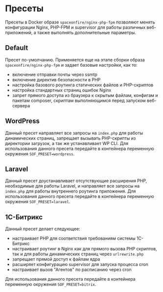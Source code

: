 # Пресеты

Пресеты в Docker образе `spaceonfire/nginx-php-fpm` позволяют менять конфигурации Nginx, PHP-FPM и supervisor
для работы различных веб-приложений, а также выполнять дополнительные параметры.

## Default

Пресет по-умолчанию. Применяется еще на этапе сборки образа `spaceonfire/nginx-php-fpm` и задает базовые настройки,
как то:

-   включение отправки почты через ssmtp
-   включение директив безопасности в PHP
-   настройка базового роутинга статических файлов и PHP-скриптов
-   настройка стандартных страниц ошибок Nginx
-   запрет прямого доступа из браузера к скрытым файлам, конфигам и пакетам composer,
    скриптам выполняющимся перед запуском веб-сервера

## WordPress

Данный пресет направляет все запросы на `index.php` для работы динамических страниц,
запрещает вызывать PHP-скрипты из директории загрузок, а так же устанавливает WP CLI.
Для использования данного пресета передайте в контейнера переменную окружения `SOF_PRESET=wordpress`.

## Laravel

Данный пресет доустанавливает отсутствующие расширения PHP, необходимые для работы Laravel,
и направляет все запросы на `index.php` для работы внутреннего роутинга приложения.
Для использования данного пресета передайте в контейнера переменную окружения `SOF_PRESET=laravel`.

## 1С-Битрикс

Данный пресет делает следующее:

-   настраивает PHP для соответствия требованиям системы 1С-Битрикс
-   настраивает роутинг в Nginx как для прямого вызова PHP скриптов,
    так и для работы динамических страниц через `urlrewrite.php`
-   запрещает прямой доступ к файлам ядра
-   расширяет конфигурацию supervisor для запуска процесса cron
-   настраивает вызов "Агентов" по расписанию через cron

Для использования данного пресета передайте в контейнера переменную окружения `SOF_PRESET=bitrix`.
